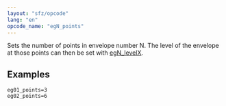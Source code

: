 ```yaml
---
layout: "sfz/opcode"
lang: "en"
opcode_name: "egN_points"
---
```

Sets the number of points in envelope number N. The level of the envelope
at those points can then be set with [egN_levelX](egN_levelX).

## Examples

```
eg01_points=3
eg02_points=6
```
